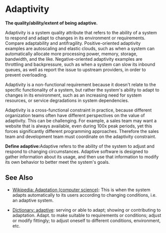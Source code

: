 # Adaptivity

**The quality/ability/extent of being adaptive.** 

<span data-chatgpt-prompt="explain adaptivity (system quality attribute, non-functional requirement, cross-functional constraint)">

Adaptivity is a system quality attribute that refers to the ability of a system to respond and adapt to changes in its environment or requirements. Compare adaptability and antifragility. Positive-oriented adaptivity examples are autoscaling and elastic clouds, such as when a system can automatically allocate more processing power, memory, storage, bandwidth, and the like. Negative-oriented adaptivity examples are throttling and backpressure, such as when a system can slow its inbound queues, as well as report the issue to upstream providers, in order to prevent overloading.

Adaptivity is a non-functional requirement because it doesn't relate to the specific functionality of a system, but rather the system's ability to adapt to changes in its environment, such as an increasing need for system resources, or service degradations in system dependencies.

Adaptivity is a cross-functional constraint in practice, because different organization teams often have different perspectives on the value of adaptivity. This can be challenging. For example, a sales team may want a website that is always available, even during 100x peak periods, yet this forces significantly different programming approaches. Therefore the sales team and development team must coordinate on the adaptivity constraint.

</span>

**Define adaptive:**<span data-chatgpt-prompt="define adaptive (computers and software)">Adaptive refers to the ability of the system to adjust and respond to changing circumstances. Adaptive software is designed to gather information about its usage, and then use that information to modify its own behavior to better meet the system's goals.</span>

## See Also

* [Wikipedia: Adaptation (computer science)](https://wikipedia.org/wiki/Adaptation_(computer_science)): This is when the system adapts automatically to its users according to changing conditions, i.e. an adaptive system.

* [Dictionary: adaptive](https://www.dictionary.com/browse/adaptive): serving or able to adapt; showing or contributing to adaptation. Adapt. to make suitable to requirements or conditions; adjust or modify fittingly; to adjust oneself to different conditions, environment, etc.
